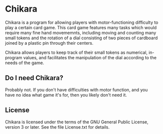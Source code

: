 # Chikara

Chikara is a program for allowing players with motor-functioning
difficulty to play a certain card game. This card game features many
tasks which would require many fine hand movememnts, including moving
and counting many small tokens and the rotation of a dial consisting
of two pieces of cardboard joined by a plastic pin through their
centers.

Chikara allows players to keep track of their small tokens as numerical,
in-program values, and facilitates the manipulation of the dial
according to the needs of the game.

## Do I need Chikara?

Probably not. If you don't have difficulties with motor function, and
you have no idea what game it's for, then you likely don't need it.

## License

Chikara is licensed under the terms of the GNU General Public License,
version 3 or later. See the file License.txt for details.
